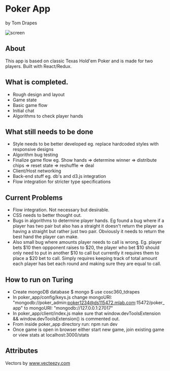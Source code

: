 # Poker App
by Tom Drapes

![screen](https://github.com/doctorApes/poker_app/blob/master/client/src/Screenshots/screenshot_1.png)

## About

This app is based on classic Texas Hold'em Poker and is made for two players.
Built with React/Redux.

## What is completed.
* Rough design and layout
* Game state
* Basic game flow
* Initial chat
* Algorithms to check player hands

## What still needs to be done
* Style needs to be better developed eg. replace hardcoded styles with responsive designs
* Algorithm bug testing
* Finalize game flow eg. Show hands => determine winner => distribute chips => reset state => reshuffle => deal
* Client/Host networking
* Back-end stuff eg. db's and d3.js integration
* Flow integration for stricter type specifications



## Current Problems
* Flow integration. Not necessary but desirable.
* CSS needs to better thought out.
* Bugs in algorithms to determine player hands. Eg found a bug where if a player has two pair but also has a straight it
doesn't return the player as having a straight but rather just two pair. Obviously it needs to return the best hand the player
can make.
* Also small bug where amounts player needs to call is wrong. Eg. player bets $10 then oppponent raises to $20, the player who bet $10 should only need to put in another $10 to call but currently it requires them to place a $20 bet to call. Simply requires keeping track of total amount each player has bet each round and making sure they are equal to call.

## How to run on Turing
* Create mongoDB database
$ mongo
$ use cosc360_tdrapes
* In poker_app/config/keys.js change mongoURI: "mongodb://poker_admin:poker1234@ds115472.mlab.com:15472/poker_app" to mongoURI: "mongodb://127.0.0.1:27017"
* In poker_app/client/index.js make sure that window.devToolsExtension && window.devToolsExtension() is commented out.
* From inside poker_app directory run: npm run dev
* Once game is open in browser either start new game, join existing game or view stats at localhost:3000/stats
## Attributes
Vectors by <a href="https://www.Vecteezy.com">www.vecteezy.com</a>
